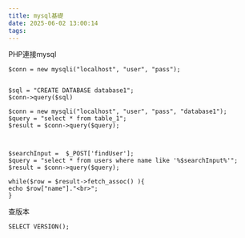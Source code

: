 ```yaml
---
title: mysql基礎
date: 2025-06-02 13:00:14
tags:
---
```



PHP連接mysql

    $conn = new mysqli("localhost", "user", "pass");


    $sql = "CREATE DATABASE database1";
    $conn->query($sql)

    $conn = new mysqli("localhost", "user", "pass", "database1");
    $query = "select * from table_1";
    $result = $conn->query($query);



    $searchInput =  $_POST['findUser'];
    $query = "select * from users where name like '%$searchInput%'";
    $result = $conn->query($query);

    while($row = $result->fetch_assoc() ){
	echo $row["name"]."<br>";
    }

    
查版本

    SELECT VERSION();
